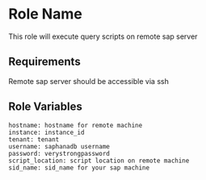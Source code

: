 Role Name
=========

This role will execute query scripts on remote sap server

Requirements
------------

Remote sap server should be accessible via ssh

Role Variables
--------------

```
hostname: hostname for remote machine
instance: instance_id
tenant: tenant
username: saphanadb username
password: verystrongpassword
script_location: script location on remote machine
sid_name: sid_name for your sap machine
```